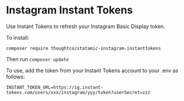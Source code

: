 # Instagram Instant Tokens

Use Instant Tokens to refresh your Instagram Basic Display token.

To install:

```
composer require thoughtco/statamic-instagram-instanttokens
```

Then run `composer update`


To use, add the token from your Instant Tokens account to your .env as follows:

```env
INSTANT_TOKEN_URL=https://ig.instant-tokens.com/users/xxx/instagram/yyy/token?userSecret=zzz
```

